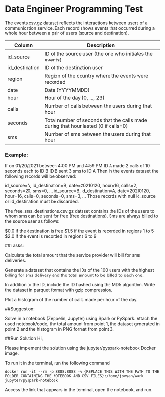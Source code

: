 # Data Engineer Programming Test

The events.csv.gz dataset reflects the interactions between users of a communication service. Each record shows events that occurred during a whole hour between a pair of users (source and destination).

| Column | Description |
| --- | --- |
| id_source|ID of the source user (the one who initiates the events)
| id_destination|ID of the destination user
| region|Region of the country where the events were recorded
| date|Date (YYYYMMDD)
| hour|Hour of the day (0, ..., 23)
| calls|Number of calls between the users during that hour
| seconds|Total number of seconds that the calls made during that hour lasted (0 if calls=0)
| sms|Number of sms between the users during that hour

### Example: 

If on 01/20/2021 between 4:00 PM and 4:59 PM
ID A made 2 calls of 10 seconds each to ID B
ID B sent 3 sms to ID A
Then in the events dataset the following records will be observed:

id_source=A, id_destination=B, date=20210120, hour=16, calls=2, seconds=20,
sms=0, ...
id_source=B, id_destination=A, date=20210120, hour=16, calls=0, seconds=0,
sms=3, ...
Those records with null id_source or id_destination must be discarded.

The free_sms_destinations.csv.gz dataset contains the IDs of the users to whom sms can be sent for free (free destinations).
Sms are always billed to the source user as follows:

$0.0 if the destination is free
$1.5 if the event is recorded in regions 1 to 5
$2.0 if the event is recorded in regions 6 to 9

##Tasks:

Calculate the total amount that the service provider will bill for sms deliveries.

Generate a dataset that contains the IDs of the 100 users with the highest billing for sms delivery and the total amount to be billed to each one. 

In addition to the ID, include the ID hashed using the MD5 algorithm. Write the dataset in parquet format with gzip compression.

Plot a histogram of the number of calls made per hour of the day.

##Suggestion: 

Solve in a notebook (Zeppelin, Jupyter) using Spark or PySpark.
Attach the used notebook/code, the total amount from point 1, the dataset generated in point 2 and the histogram in PNG format from point 3.


##Run Solution
Hi,

Please implement the solution using the jupyter/pyspark-notebook Docker image.

To run it in the terminal, run the following command:


```docker run -it --rm -p 8888:8888 -v {REPLACE THIS WITH THE PATH TO THE FOLDER CONTAINING THE NOTEBOOK AND CSV FILES}:/home/jovyan/work jupyter/pyspark-notebook```

Access the link that appears in the terminal, open the notebook, and run.
